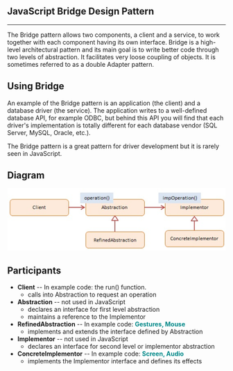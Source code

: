 ## JavaScript Bridge Design Pattern
<hr/>

The Bridge pattern allows two components, a client and a service, to work together with each component having its own interface. Bridge is a high-level architectural pattern and its main goal is to write better code through two levels of abstraction. It facilitates very loose coupling of objects. It is sometimes referred to as a double Adapter pattern.

## Using Bridge

An example of the Bridge pattern is an application (the client) and a database driver (the service). The application writes to a well-defined database API, for example ODBC, but behind this API you will find that each driver's implementation is totally different for each database vendor (SQL Server, MySQL, Oracle, etc.).

The Bridge pattern is a great pattern for driver development but it is rarely seen in JavaScript.

## Diagram

<img src="https://github.com/thuankok/design-pattern/blob/main/assets/Bridge.jpg" alt="logo">

## Participants

<ul>
    <li>
      <b>Client</b> -- In example code: the run() function.
      <ul>
        <li>calls into Abstraction to request an operation</li>
      </ul>
    </li>
    <li>
      <b>Abstraction</b> -- not used in JavaScript
      <ul>
        <li>declares an interface for first level abstraction</li>
        <li>maintains a reference to the Implementor</li>
      </ul>
    </li>
    <li>
      <b>RefinedAbstraction</b> -- In example code: <b style="color:#088;">Gestures, Mouse</b>
      <ul>
        <li>implements and extends the interface defined by Abstraction</li>
      </ul>
    </li>
    <li>
      <b>Implementor</b> -- not used in JavaScript
      <ul>
        <li>declares an interface for second level or implementor abstraction</li>
      </ul>
    </li>
    <li>
      <b>ConcreteImplementor</b> -- In example code: <b style="color:#088;">Screen, Audio</b>
      <ul>
        <li>implements the Implementor interface and defines its effects</li>
      </ul>
    </li>
  </ul>